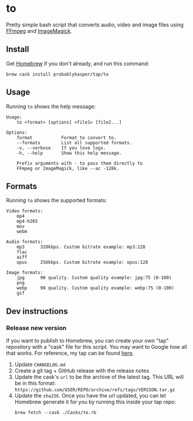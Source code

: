 # to

Pretty simple bash script that converts audio, video and image files using [FFmpeg](https://ffmpeg.org) and [ImageMagick](https://imagemagick.org).

## Install
Get [Homebrew](https://brew.sh/) if you don't already, and run this command:
```
brew cask install probablykasper/tap/to
```

## Usage
Running `to` shows the help message:
```
Usage:
    to <format> [options] <file1> [file2...]

Options:
    format           Format to convert to.
    --formats        List all supported formats.
    -v, --verbose    If you love logs.
    -h, --help       Show this help message.

    Prefix arguments with - to pass them directly to
    FFmpeg or ImageMagick, like --ac -128k.
```

## Formats
Running `to` shows the supported formats:
```
Video formats:
    mp4
    mp4-h265
    mov
    webm

Audio formats:
    mp3      320kbps. Custom bitrate example: mp3:128
    flac
    aiff
    opus     256kbps. Custom bitrate example: opus:128

Image formats:
    jpg      90 quality. Custom quality example: jpg:75 (0-100)
    png
    webp     90 quality. Custom quality example: webp:75 (0-100)
    gif
```

## Dev instructions

### Release new version

If you want to publish to Homebrew, you can create your own "tap" repository with a "cask" file for this script. You may want to Google how all that works. For reference, my tap can be found [here](http://github.com/probablykasper/homebrew-tap).

1. Update `CHANGELOG.md`
2. Create a git tag + GitHub release with the release notes
3. Update the cask's `url` to be the archive of the latest tag. This URL will be in this format: `https://github.com/USER/REPO/archive/refs/tags/VERSION.tar.gz`
4. Update the `sha256`. Once you have the url updated, you can let Homebrew generate it for you by running this inside your tap repo:
    ```
    brew fetch --cask ./Casks/to.rb
    ```
